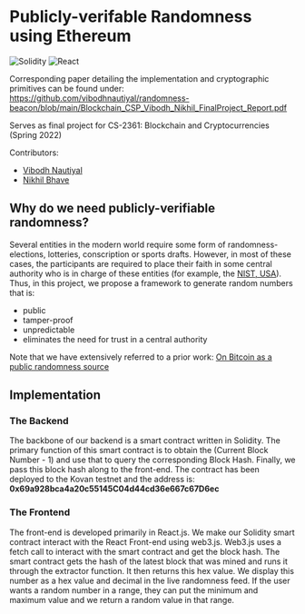 # Publicly-verifable Randomness using Ethereum 
![Solidity](https://img.shields.io/badge/Solidity-0.8.13-red) ![React](https://img.shields.io/badge/React-JS-blue)

Corresponding paper detailing the implementation and cryptographic primitives can be found under: https://github.com/vibodhnautiyal/randomness-beacon/blob/main/Blockchain_CSP_Vibodh_Nikhil_FinalProject_Report.pdf

Serves as final project for CS-2361: Blockchain and Cryptocurrencies (Spring 2022)

Contributors: 
- [Vibodh Nautiyal](https://github.com/vibodhnautiyal) 
- [Nikhil Bhave](https://github.com/nikhilbhave9)

## Why do we need publicly-verifiable randomness? 
Several entities in the modern world require some form of randomness- elections, lotteries, conscription or sports drafts. However, in most of these cases, the participants are required to place their faith in some central authority who is in charge of these entities (for example, the [NIST, USA](https://www.nist.gov/)). 
Thus, in this project, we propose a framework to generate random numbers that is: 
- public
- tamper-proof
- unpredictable
- eliminates the need for trust in a central authority

Note that we have extensively referred to a prior work: [On Bitcoin as a public randomness source](https://eprint.iacr.org/2015/1015.pdf)

## Implementation

### The Backend 
The backbone of our backend is a smart contract written in Solidity. The primary function of this smart contract is to obtain the (Current Block Number - 1) and use that to query the corresponding Block Hash. Finally, we pass this block hash along to the front-end. The contract has been deployed to the Kovan testnet and the address is: __0x69a928bca4a20c55145C04d44cd36e667c67D6ec__

### The Frontend
The front-end is developed primarily in React.js. We make our Solidity smart contract interact with the React Front-end using web3.js. Web3.js uses a fetch call to interact with the smart contract and get the block hash. The smart contract gets the hash of the latest block that was mined and runs it through the extractor function. It then returns this hex value. We display this number as a hex value and decimal in the live randomness feed. If the user wants a random number in a range, they can put the minimum and maximum value and we return a random value in that range.
